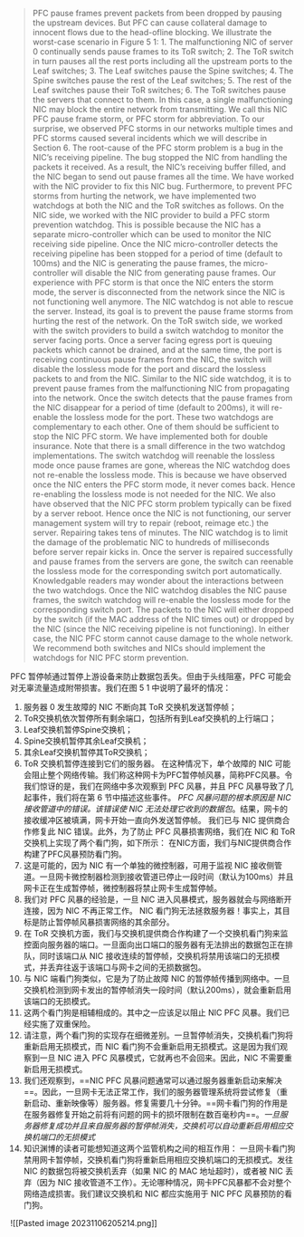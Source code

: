 >PFC pause frames prevent packets from been dropped by pausing the upstream devices. But PFC can cause collateral damage to innocent flows due to the head-ofline blocking. We illustrate the worst-case scenario in Figure 5 1: 1. The malfunctioning NIC of server 0 continually sends pause frames to its ToR switch; 2. The ToR switch in turn pauses all the rest ports including all the upstream ports to the Leaf switches; 3. The Leaf switches pause the Spine switches; 4. The Spine switches pause the rest of the Leaf switches; 5. The rest of the Leaf switches pause their ToR switches; 6. The ToR switches pause the servers that connect to them. In this case, a single malfunctioning NIC may block the entire network from transmitting. We call this NIC PFC pause frame storm, or PFC storm for abbreviation. To our surprise, we observed PFC storms in our networks multiple times and PFC storms caused several incidents which we will describe in Section 6. The root-cause of the PFC storm problem is a bug in the NIC’s receiving pipeline. The bug stopped the NIC from handling the packets it received. As a result, the NIC’s receiving buffer filled, and the NIC began to send out pause frames all the time. We have worked with the NIC provider to fix this NIC bug. Furthermore, to prevent PFC storms from hurting the network, we have implemented two watchdogs at both the NIC and the ToR switches as follows. On the NIC side, we worked with the NIC provider to build a PFC storm prevention watchdog. This is possible because the NIC has a separate micro-controller which can be used to monitor the NIC receiving side pipeline. Once the NIC micro-controller detects the receiving pipeline has been stopped for a period of time (default to 100ms) and the NIC is generating the pause frames, the micro-controller will disable the NIC from generating pause frames. Our experience with PFC storm is that once the NIC enters the storm mode, the server is disconnected from the network since the NIC is not functioning well anymore. The NIC watchdog is not able to rescue the server. Instead, its goal is to prevent the pause frame storms from hurting the rest of the network. On the ToR switch side, we worked with the switch providers to build a switch watchdog to monitor the server facing ports. Once a server facing egress port is queuing packets which cannot be drained, and at the same time, the port is receiving continuous pause frames from the NIC, the switch will disable the lossless mode for the port and discard the lossless packets to and from the NIC. Similar to the NIC side watchdog, it is to prevent pause frames from the malfunctioning NIC from propagating into the network. Once the switch detects that the pause frames from the NIC disappear for a period of time (default to 200ms), it will re-enable the lossless mode for the port. These two watchdogs are complementary to each other. One of them should be sufficient to stop the NIC PFC storm. We have implemented both for double insurance. Note that there is a small difference in the two watchdog implementations. The switch watchdog will reenable the lossless mode once pause frames are gone, whereas the NIC watchdog does not re-enable the lossless mode. This is because we have observed once the NIC enters the PFC storm mode, it never comes back. Hence re-enabling the lossless mode is not needed for the NIC. We also have observed that the NIC PFC storm problem typically can be fixed by a server reboot. Hence once the NIC is not functioning, our server management system will try to repair (reboot, reimage etc.) the server. Repairing takes tens of minutes. The NIC watchdog is to limit the damage of the problematic NIC to hundreds of milliseconds before server repair kicks in. Once the server is repaired successfully and pause frames from the servers are gone, the switch can reenable the lossless mode for the corresponding switch port automatically. Knowledgable readers may wonder about the interactions between the two watchdogs. Once the NIC watchdog disables the NIC pause frames, the switch watchdog will re-enable the lossless mode for the corresponding switch port. The packets to the NIC will either dropped by the switch (if the MAC address of the NIC times out) or dropped by the NIC (since the NIC receiving pipeline is not functioning). In either case, the NIC PFC storm cannot cause damage to the whole network. We recommend both switches and NICs should implement the watchdogs for NIC PFC storm prevention.

PFC 暂停帧通过暂停上游设备来防止数据包丢失。但由于头线阻塞，PFC 可能会对无辜流量造成附带损害。我们在图 5 1 中说明了最坏的情况： 
1. 服务器 0 发生故障的 NIC 不断向其 ToR 交换机发送暂停帧； 
2. ToR交换机依次暂停所有剩余端口，包括所有到Leaf交换机的上行端口； 
3. Leaf交换机暂停Spine交换机； 
4. Spine交换机暂停其余Leaf交换机； 
5. 其余Leaf交换机暂停其ToR交换机； 
6. ToR 交换机暂停连接到它们的服务器。
在这种情况下，单个故障的 NIC 可能会阻止整个网络传输。我们称这种网卡为PFC暂停帧风暴，简称PFC风暴。令我们惊讶的是，我们在网络中多次观察到 PFC 风暴，并且 PFC 风暴导致了几起事件，我们将在第 6 节中描述这些事件。
*PFC 风暴问题的根本原因是 NIC 接收管道中的错误。该错误使 NIC 无法处理它收到的数据包*。结果，网卡的接收缓冲区被填满，网卡开始一直向外发送暂停帧。
我们已与 NIC 提供商合作修复此 NIC 错误。此外，为了防止 PFC 风暴损害网络，我们在 NIC 和 ToR 交换机上实现了两个看门狗，如下所示：
在NIC方面，我们与NIC提供商合作构建了PFC风暴预防看门狗。
1. 这是可能的，因为 NIC 有一个单独的微控制器，可用于监视 NIC 接收侧管道。一旦网卡微控制器检测到接收管道已停止一段时间（默认为100ms）并且网卡正在生成暂停帧，微控制器将禁止网卡生成暂停帧。
2. 我们对 PFC 风暴的经验是，一旦 NIC 进入风暴模式，服务器就会与网络断开连接，因为 NIC 不再正常工作。 NIC 看门狗无法拯救服务器！事实上，其目标是防止暂停帧风暴损害网络的其余部分。
3. 在 ToR 交换机方面，我们与交换机提供商合作构建了一个交换机看门狗来监控面向服务器的端口。一旦面向出口端口的服务器有无法排出的数据包正在排队，同时该端口从 NIC 接收连续的暂停帧，交换机将禁用该端口的无损模式，并丢弃往返于该端口与网卡之间的无损数据包。
4. 与 NIC 端看门狗类似，它是为了防止故障 NIC 的暂停帧传播到网络中。一旦交换机检测到网卡发出的暂停帧消失一段时间（默认200ms），就会重新启用该端口的无损模式。
5. 这两个看门狗是相辅相成的。其中之一应该足以阻止 NIC PFC 风暴。我们已经实施了双重保险。
6. 请注意，两个看门狗的实现存在细微差别。一旦暂停帧消失，交换机看门狗将重新启用无损模式，而 NIC 看门狗不会重新启用无损模式。这是因为我们观察到一旦 NIC 进入 PFC 风暴模式，它就再也不会回来。因此，NIC 不需要重新启用无损模式。
7. 我们还观察到，==NIC PFC 风暴问题通常可以通过服务器重新启动来解决==。因此，一旦网卡无法正常工作，我们的服务器管理系统将尝试修复（重新启动、重新映像等）服务器。修复需要几十分钟。==网卡看门狗的作用是在服务器修复开始之前将有问题的网卡的损坏限制在数百毫秒内==。*一旦服务器修复成功并且来自服务器的暂停帧消失，交换机可以自动重新启用相应交换机端口的无损模式* 
8. 知识渊博的读者可能想知道这两个监管机构之间的相互作用： 一旦网卡看门狗禁用网卡暂停帧，交换机看门狗将重新启用相应交换机端口的无损模式。发往 NIC 的数据包将被交换机丢弃（如果 NIC 的 MAC 地址超时），或者被 NIC 丢弃（因为 NIC 接收管道不工作）。无论哪种情况，网卡PFC风暴都不会对整个网络造成损害。我们建议交换机和 NIC 都应实施用于 NIC PFC 风暴预防的看门狗。

![[Pasted image 20231106205214.png]]
